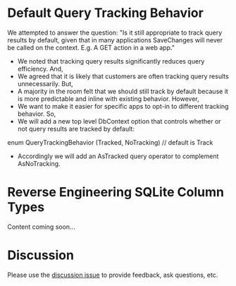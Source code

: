 # Default Query Tracking Behavior

We attempted to answer the question: "Is it still appropriate to track query results by default, given that in many applications SaveChanges will never be called on the context. E.g. A GET action in a web app."

- We noted that tracking query results significantly reduces query efficiency. And,
- We agreed that it is likely that customers are often tracking query results unnecessarily. But,
- A majority in the room felt that we should still track by default because it is more predictable and inline with existing behavior. However,
- We want to make it easier for specific apps to opt-in to different tracking behavior. So,
- We will add a new top level DbContext option that controls whether or not query results are tracked by default:

enum QueryTrackingBehavior (Tracked, NoTracking) // default is Track

- Accordingly we will add an AsTracked query operator to complement AsNoTracking.

# Reverse Engineering SQLite Column Types

Content coming soon...

# Discussion

Please use the [discussion issue](https://github.com/aspnet/EntityFramework/issues/2791) to provide feedback, ask questions, etc.